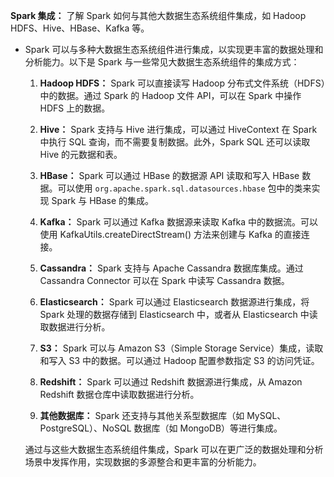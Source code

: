 **Spark 集成：** 了解 Spark 如何与其他大数据生态系统组件集成，如 Hadoop HDFS、Hive、HBase、Kafka 等。

- Spark 可以与多种大数据生态系统组件进行集成，以实现更丰富的数据处理和分析能力。以下是 Spark 与一些常见大数据生态系统组件的集成方式：

  1. **Hadoop HDFS：** Spark 可以直接读写 Hadoop 分布式文件系统（HDFS）中的数据。通过 Spark 的 Hadoop 文件 API，可以在 Spark 中操作 HDFS 上的数据。

  2. **Hive：** Spark 支持与 Hive 进行集成，可以通过 HiveContext 在 Spark 中执行 SQL 查询，而不需要复制数据。此外，Spark SQL 还可以读取 Hive 的元数据和表。

  3. **HBase：** Spark 可以通过 HBase 的数据源 API 读取和写入 HBase 数据。可以使用 `org.apache.spark.sql.datasources.hbase` 包中的类来实现 Spark 与 HBase 的集成。

  4. **Kafka：** Spark 可以通过 Kafka 数据源来读取 Kafka 中的数据流。可以使用 KafkaUtils.createDirectStream() 方法来创建与 Kafka 的直接连接。

  5. **Cassandra：** Spark 支持与 Apache Cassandra 数据库集成。通过 Cassandra Connector 可以在 Spark 中读写 Cassandra 数据。

  6. **Elasticsearch：** Spark 可以通过 Elasticsearch 数据源进行集成，将 Spark 处理的数据存储到 Elasticsearch 中，或者从 Elasticsearch 中读取数据进行分析。

  7. **S3：** Spark 可以与 Amazon S3（Simple Storage Service）集成，读取和写入 S3 中的数据。可以通过 Hadoop 配置参数指定 S3 的访问凭证。

  8. **Redshift：** Spark 可以通过 Redshift 数据源进行集成，从 Amazon Redshift 数据仓库中读取数据进行分析。

  9. **其他数据库：** Spark 还支持与其他关系型数据库（如 MySQL、PostgreSQL）、NoSQL 数据库（如 MongoDB）等进行集成。

  通过与这些大数据生态系统组件集成，Spark 可以在更广泛的数据处理和分析场景中发挥作用，实现数据的多源整合和更丰富的分析能力。